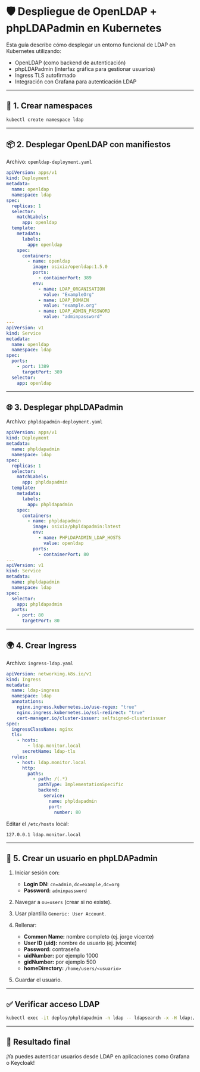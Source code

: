 # 🛡️ Despliegue de OpenLDAP + phpLDAPadmin en Kubernetes

Esta guía describe cómo desplegar un entorno funcional de LDAP en Kubernetes utilizando:
- OpenLDAP (como backend de autenticación)
- phpLDAPadmin (interfaz gráfica para gestionar usuarios)
- Ingress TLS autofirmado
- Integración con Grafana para autenticación LDAP

---

## 🚀 1. Crear namespaces

```bash
kubectl create namespace ldap
```

---

## 📦 2. Desplegar OpenLDAP con manifiestos

Archivo: `openldap-deployment.yaml`

```yaml
apiVersion: apps/v1
kind: Deployment
metadata:
  name: openldap
  namespace: ldap
spec:
  replicas: 1
  selector:
    matchLabels:
      app: openldap
  template:
    metadata:
      labels:
        app: openldap
    spec:
      containers:
        - name: openldap
          image: osixia/openldap:1.5.0
          ports:
            - containerPort: 389
          env:
            - name: LDAP_ORGANISATION
              value: "ExampleOrg"
            - name: LDAP_DOMAIN
              value: "example.org"
            - name: LDAP_ADMIN_PASSWORD
              value: "adminpassword"
---
apiVersion: v1
kind: Service
metadata:
  name: openldap
  namespace: ldap
spec:
  ports:
    - port: 1389
      targetPort: 389
  selector:
    app: openldap
```

---

## 🌐 3. Desplegar phpLDAPadmin

Archivo: `phpldapadmin-deployment.yaml`

```yaml
apiVersion: apps/v1
kind: Deployment
metadata:
  name: phpldapadmin
  namespace: ldap
spec:
  replicas: 1
  selector:
    matchLabels:
      app: phpldapadmin
  template:
    metadata:
      labels:
        app: phpldapadmin
    spec:
      containers:
        - name: phpldapadmin
          image: osixia/phpldapadmin:latest
          env:
            - name: PHPLDAPADMIN_LDAP_HOSTS
              value: openldap
          ports:
            - containerPort: 80
---
apiVersion: v1
kind: Service
metadata:
  name: phpldapadmin
  namespace: ldap
spec:
  selector:
    app: phpldapadmin
  ports:
    - port: 80
      targetPort: 80
```

---

## 🌍 4. Crear Ingress

Archivo: `ingress-ldap.yaml`

```yaml
apiVersion: networking.k8s.io/v1
kind: Ingress
metadata:
  name: ldap-ingress
  namespace: ldap
  annotations:
    nginx.ingress.kubernetes.io/use-regex: "true"
    nginx.ingress.kubernetes.io/ssl-redirect: "true"
    cert-manager.io/cluster-issuer: selfsigned-clusterissuer
spec:
  ingressClassName: nginx
  tls:
    - hosts:
        - ldap.monitor.local
      secretName: ldap-tls
  rules:
    - host: ldap.monitor.local
      http:
        paths:
          - path: /(.*)
            pathType: ImplementationSpecific
            backend:
              service:
                name: phpldapadmin
                port:
                  number: 80
```

Editar el `/etc/hosts` local:

```plaintext
127.0.0.1 ldap.monitor.local
```

---

## 👤 5. Crear un usuario en phpLDAPadmin

1. Iniciar sesión con:
   - **Login DN:** `cn=admin,dc=example,dc=org`
   - **Password:** `adminpassword`

2. Navegar a `ou=users` (crear si no existe).

3. Usar plantilla `Generic: User Account`.

4. Rellenar:
   - **Common Name:** nombre completo (ej. jorge vicente)
   - **User ID (uid):** nombre de usuario (ej. jvicente)
   - **Password:** contraseña
   - **uidNumber:** por ejemplo 1000
   - **gidNumber:** por ejemplo 500
   - **homeDirectory:** `/home/users/<usuario>`

5. Guardar el usuario.

---

## ✅ Verificar acceso LDAP

```bash
kubectl exec -it deploy/phpldapadmin -n ldap -- ldapsearch -x -H ldap://openldap.ldap.svc.cluster.local:389 -D "cn=admin,dc=example,dc=org" -w adminpassword -b "dc=example,dc=org"
```

---

## 🔐 Resultado final

¡Ya puedes autenticar usuarios desde LDAP en aplicaciones como Grafana o Keycloak!